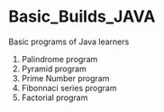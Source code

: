 # Basic_Builds_JAVA
Basic programs of Java learners


1. Palindrome program
2. Pyramid program
3. Prime Number program
4. Fibonnaci series program
5. Factorial program
 
